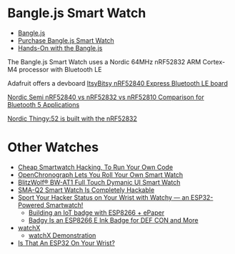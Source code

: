 
# Bangle.js Smart Watch
* [Bangle.js](https://banglejs.com/)
* [Purchase Bangle.js Smart Watch](https://shop.espruino.com/banglejs)
* [Hands-On with the Bangle.js](https://www.hackster.io/news/hands-on-with-the-bangle-js-27a4899dc3bd)

The Bangle.js Smart Watch uses a
Nordic 64MHz nRF52832 ARM Cortex-M4 processor with Bluetooth LE

Adafruit offers a devboard
[ItsyBitsy nRF52840 Express Bluetooth LE board](https://www.geeky-gadgets.com/bluetooth-le-board-02-01-2020/)

[Nordic Semi nRF52840 vs nRF52832 vs nRF52810 Comparison for Bluetooth 5 Applications](https://www.cnx-software.com/2017/08/09/nordic-semi-nrf52840-vs-nrf52832-vs-nrf52810-comparison-for-bluetooth-5-applications/)

 [Nordic Thingy:52 is built with the nRF52832](https://www.nordicsemi.com/Software-and-tools/Prototyping-platforms/Nordic-Thingy-52)





# Other Watches
* [Cheap Smartwatch Hacking, To Run Your Own Code](https://hackaday.com/2020/05/02/cheap-smartwatch-hacking-to-run-your-own-code/)
* [OpenChronograph Lets You Roll Your Own Smart Watch](https://hackaday.com/2020/02/26/openchronograph-lets-you-roll-your-own-smart-watch/)
* [BlitzWolf® BW-AT1 Full Touch Dymanic UI Smart Watch](https://www.banggood.com/BlitzWolf-BW-AT1-Full-Screen-Touch-Dymanic-UI-Display-Heart-Rate-Blood-Pressure-Oxygen-Monitor-Weather-Push-Smart-Watch-p-1619435.html)
* [SMA-Q2 Smart Watch Is Completely Hackable](https://hackaday.com/2020/01/30/sma-q2-smart-watch-is-completely-hackable/)
* [Sport Your Hacker Status on Your Wrist with Watchy — an ESP32-Powered Smartwatch!](https://www.hackster.io/news/sport-your-hacker-status-on-your-wrist-with-watchy-an-esp32-powered-smartwatch-3db389fd4bc3)
    * [Building an IoT badge with ESP8266 + ePaper](https://medium.com/@monkeytypewritr/esp8266-iot-badge-epaper-c6ef25bdd521)
    * [Badgy Is an ESP8266 E Ink Badge for DEF CON and More](https://www.hackster.io/news/badgy-is-an-esp8266-e-ink-badge-for-def-con-and-more-57ee5f3d54e2)
* [watchX](http://www.watchx.io/)
    * [watchX Demonstration](https://www.youtube.com/watch?v=-_z-94JHiTs)
* [Is That An ESP32 On Your Wrist?](https://hackaday.com/2020/05/22/is-that-an-esp32-on-your-wrist/)
